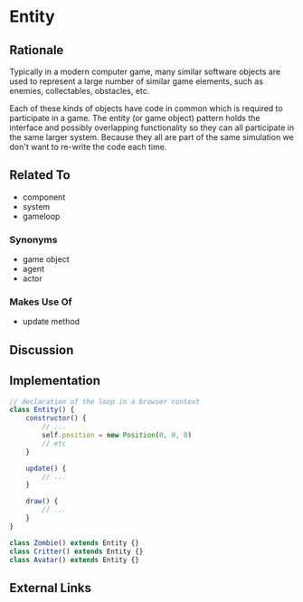# Entity

## Rationale

Typically in a modern computer game, many similar software objects are used to represent a large number of similar game elements, such as enemies, collectables, obstacles, etc.

Each of these kinds of objects have code in common which is required to participate in a game. The entity (or game object) pattern holds the interface and possibly overlapping functionality so they can all participate in the same larger system. Because they all are part of the same simulation we don't want to re-write the code each time.

## Related To

- component
- system
- gameloop

### Synonyms

- game object
- agent
- actor

### Makes Use Of
- update method

## Discussion

## Implementation

~~~javascript
// declaration of the loop in a browser context
class Entity() {
	constructor() {
		// ...
		self.position = new Position(0, 0, 0)
		// etc
	}

	update() {
		// ...
	}

	draw() {
		// ...
	}
}

class Zombie() extends Entity {}
class Critter() extends Entity {}
class Avatar() extends Entity {}

~~~

## External Links
